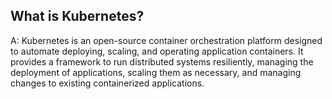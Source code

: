 ## What is Kubernetes? ##

A: Kubernetes is an open-source container orchestration platform designed to automate deploying,
scaling, and operating application containers. It provides a framework to run distributed systems resiliently,
managing the deployment of applications, scaling them as necessary, and managing changes to existing
containerized applications.
